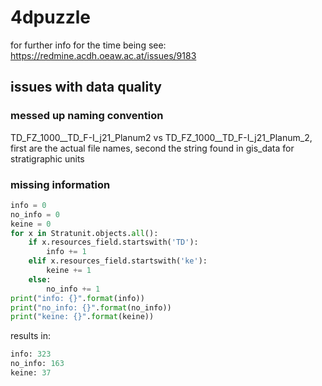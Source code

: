 # 4dpuzzle

for further info for the time being see: https://redmine.acdh.oeaw.ac.at/issues/9183

## issues with data quality

### messed up naming convention

TD_FZ_1000__TD_F-I_j21_Planum2 vs TD_FZ_1000__TD_F-I_j21_Planum_2, first are the actual file names, second the string found in gis_data for stratigraphic units

### missing information

```python
info = 0
no_info = 0
keine = 0
for x in Stratunit.objects.all():
    if x.resources_field.startswith('TD'):
        info += 1
    elif x.resources_field.startswith('ke'):
        keine += 1
    else:
        no_info += 1
print("info: {}".format(info))
print("no_info: {}".format(no_info))
print("keine: {}".format(keine))
```

results in:

```python
info: 323
no_info: 163
keine: 37
```
